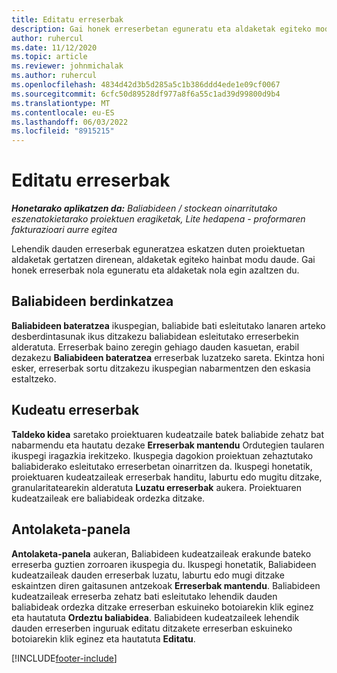 ```yaml
---
title: Editatu erreserbak
description: Gai honek erreserbetan eguneratu eta aldaketak egiteko moduari buruzko informazioa eskaintzen du.
author: ruhercul
ms.date: 11/12/2020
ms.topic: article
ms.reviewer: johnmichalak
ms.author: ruhercul
ms.openlocfilehash: 4834d42d3b5d285a5c1b386ddd4ede1e09cf0067
ms.sourcegitcommit: 6cfc50d89528df977a8f6a55c1ad39d99800d9b4
ms.translationtype: MT
ms.contentlocale: eu-ES
ms.lasthandoff: 06/03/2022
ms.locfileid: "8915215"
---
```

# <a name="edit-bookings"></a>Editatu erreserbak

_**Honetarako aplikatzen da:** Baliabideen / stockean oinarritutako eszenatokietarako proiektuen eragiketak, Lite hedapena - proformaren fakturazioari aurre egitea_


Lehendik dauden erreserbak eguneratzea eskatzen duten proiektuetan aldaketak gertatzen direnean, aldaketak egiteko hainbat modu daude. Gai honek erreserbak nola eguneratu eta aldaketak nola egin azaltzen du.

## <a name="resource-reconciliation"></a>Baliabideen berdinkatzea

**Baliabideen bateratzea** ikuspegian, baliabide bati esleitutako lanaren arteko desberdintasunak ikus ditzakezu baliabidean esleitutako erreserbekin alderatuta. Erreserbak baino zeregin gehiago dauden kasuetan, erabil dezakezu **Baliabideen bateratzea** erreserbak luzatzeko sareta. Ekintza honi esker, erreserbak sortu ditzakezu ikuspegian nabarmentzen den eskasia estaltzeko.

## <a name="maintain-bookings"></a>Kudeatu erreserbak

**Taldeko kidea** saretako proiektuaren kudeatzaile batek baliabide zehatz bat nabarmendu eta hautatu dezake **Erreserbak mantendu** Ordutegien taularen ikuspegi iragazkia irekitzeko. Ikuspegia dagokion proiektuan zehaztutako baliabiderako esleitutako erreserbetan oinarritzen da. Ikuspegi honetatik, proiektuaren kudeatzaileak erreserbak handitu, laburtu edo mugitu ditzake, granularitatearekin alderatuta **Luzatu erreserbak** aukera. Proiektuaren kudeatzaileak ere baliabideak ordezka ditzake.

## <a name="schedule-board"></a>Antolaketa-panela

**Antolaketa-panela** aukeran, Baliabideen kudeatzaileak erakunde bateko erreserba guztien zorroaren ikuspegia du. Ikuspegi honetatik, Baliabideen kudeatzaileak dauden erreserbak luzatu, laburtu edo mugi ditzake eskaintzen diren gaitasunen antzekoak **Erreserbak mantendu**. Baliabideen kudeatzaileak erreserba zehatz bati esleitutako lehendik dauden baliabideak ordezka ditzake erreserban eskuineko botoiarekin klik eginez eta hautatuta **Ordeztu baliabidea**. Baliabideen kudeatzaileek lehendik dauden erreserben inguruak editatu ditzakete erreserban eskuineko botoiarekin klik eginez eta hautatuta **Editatu**.


[!INCLUDE[footer-include](../includes/footer-banner.md)]